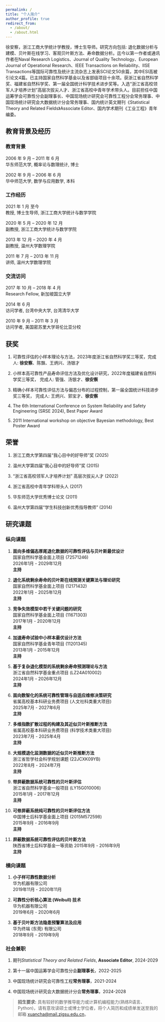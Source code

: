 ```yaml
---
permalink: /
title: "个人简介"
author_profile: true
redirect_from: 
  - /about/
  - /about.html
---
```



徐安察，浙江工商大学统计学教授，博士生导师。研究方向包括: 退化数据分析与建模、贝叶斯在线学习、客观贝叶斯方法、寿命数据分析。迄今以第一作者或通讯作者在Naval Research Logistics、Journal of Quality Technology、European Journal of Operational Research、IEEE Transactions on Reliability、IISE Transactions等国际可靠性及统计主流杂志上发表SCI论文50余篇，其中ESI高被引论文4篇。已主持国家自然科学基金以及省部级项目十余项。获浙江省自然科学奖、福建省自然科学奖、第一届全国统计科学技术进步奖等。入选“浙江省高校领军人才培养计划”高层次拔尖人才、浙江省高校中青年学术带头人。目前担任中国运筹学会可靠性分会副理事长、中国现场统计研究会可靠性工程分会常务理事、中国现场统计研究会大数据统计分会常务理事、国内统计英文期刊《Statistical Theory and Related Fields》Associate Editor、国内学术期刊《工业工程》青年编委。

## 教育背景及经历 


### 教育背景

2006 年 9 月 – 2011 年 6 月  
华东师范大学, 概率论与数理统计, 博士

2002 年 9 月 – 2006 年 6 月  
华中师范大学, 数学与应用数学, 本科

### 工作经历

2021 年 1 月 至今  
教授, 博士生导师, 浙江工商大学统计与数学学院

2020 年 5 月 – 2020 年 12 月  
副教授, 浙江工商大学统计与数学学院

2013 年 12 月 – 2020 年 4 月  
副教授, 温州大学数理学院

2011 年 7 月 – 2013 年 11 月  
讲师, 温州大学数理学院

### 交流访问

2017 年 10 月 – 2018 年 4 月  
Research Fellow, 新加坡国立大学

2014 年 6 月  
访问学者, 台湾中央大学, 台湾清华大学

2010 年 9 月 – 2011 年 3 月  
访问学者, 美国密苏里大学哥伦比亚分校

## 获奖

1. 可靠性评估的小样本理论与方法，2023年度浙江省自然科学奖三等奖，完成人: **徐安察**、陈飘、王炳兴、汤银才

1. 小样本高可靠性产品寿命评估方法及优化设计研究，2022年度福建省自然科学奖三等奖， 完成人: 管强、汤银才、**徐安察**

1. 精确小样本可靠性评估方法与偏态分布的过程控制，第一届全国统计科技进步奖三等奖， 完成人: 王炳兴、郭宝才、**徐安察**

1. The 6th International Conference on System Reliability and Safety Engineering (SRSE 2024), Best Paper Award

1. 2011 International workshop on objective Bayesian methodology, Best Poster Award

## 荣誉

1. 浙江工商大学第四届“我心目中的好导师”奖 (2025)

1. 温州大学第四届“我心目中的好导师”奖 (2015)

1. “浙江省高校领军人才培养计划” 高层次拔尖人才 (2022)

1. 浙江省高校中青年学科带头人 (2017)

1. 华东师范大学优秀博士论文 (2011)

1. 温州大学第四届“学生科技创新优秀指导教师” (2014)


## 研究课题

### 纵向课题

1. **面向多维偏态厚尾退化数据的可靠性评估与贝叶斯最优设计**  
   国家自然科学基金面上项目 (72571246)  
   2026年1月 - 2029年12月  
   **主持**

1. **退化系统剩余寿命的贝叶斯在线预测关键算法与理论研究**  
   国家自然科学基金面上项目 (12171432)  
   2022年1月 - 2025年12月  
   **主持**

1. **竞争失效模型中若干关键问题的研究**  
   国家自然科学基金面上项目 (11671303)   
   2017年1月 - 2020年12月  
   **主持**

1. **加速寿命试验中小样本最优设计方法**  
   国家自然科学基金青年项目 (11201345)  
   2013年1月 - 2015年12月  
   **主持**

1. **基于复杂退化模型的系统剩余寿命预测理论与方法**  
   浙江省自然科学基金重点项目 (LZ24A010002)  
   2024年1月 - 2026年12月  
   **主持**

1. **面向数智化的系统可靠性管理与自适应维修决策研究**  
   省属高校基本科研业务费项目 (人文社科类重大项目)  
   2025年7月 - 2027年6月  
   **主持**

1. **多维指数扩散过程的构建及其近似贝叶斯推断方法**  
   省属高校基本科研业务费项目 (科学技术类重大项目)  
   2023年7月 - 2025年4月  
   **主持**

1. **大规模退化监测数据的近似贝叶斯推断方法**  
   浙江省哲学社会科学规划课题 (22JCXK09YB)    
   2022年8月 - 2024年7月  
   **主持**

1. **带屏蔽数据系统可靠性的贝叶斯评估**  
   浙江省自然科学基金一般项目 (LY15G010006)   
   2015年1月 - 2017年12月  
   **主持**

1. **可修屏蔽系统纯可靠性的贝叶斯评估方法**  
   中国博士后科学基金面上项目 (2015M572598)    
   2015年9月 - 2016年9月  
   **主持**

1. **屏蔽数据系统可靠性评估的贝叶斯方法**  
   陕西省博士后科学基金一等资助 
   2015年9月 - 2016年9月  
   **主持**

### 横向课题

1. **小子样可靠性数据分析**  
   华为机器有限公司     
   2019年11月 - 2020年11月  

1. **可靠性分析核心算法 (Weibull) 技术**  
   华为机器有限公司     
   2019年6月 - 2020年6月 

1. **基于贝叶斯方法隐患预警算法及应用**  
   华为终端 (东莞) 有限公司     
   2018年9月 - 2019年9月

### 社会兼职

1. 期刊*Statistical Theory and Related Fields*, **Associate Editor**, 2024-2029

1. 第十一届中国运筹学会可靠性分会**副理事长**，2022-2025

1. 中国现场统计研究会可靠性工程**常务理事**，2021-2024

1. 中国现场统计研究会大数据统计分会**常务理事**，2024-2028


> **招生要求:** 具有较好的数学推导能力或计算机编程能力(熟练R语言、Python)，请有意攻读硕士或博士学位者，将个人简历和成绩单发送至我的邮箱 <xuancha@mail.zjgsu.edu.cn>。






